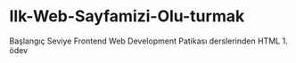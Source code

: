 # Ilk-Web-Sayfamizi-Olu-turmak
Başlangıç Seviye Frontend Web Development Patikası derslerinden HTML 1. ödev
